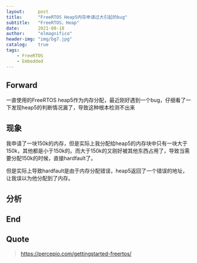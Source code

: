 ```yaml
---
layout:     post
title:      "FreeRTOS Heap5内存申请过大引起的bug"
subtitle:   "FreeRTOS，Heap"
date:       2021-08-18
author:     "elmagnifico"
header-img: "img/bg7.jpg"
catalog:    true
tags:
    - FreeRTOS
    - Embedded
---
```


## Forward

一直使用的FreeRTOS heap5作为内存分配，最近刚好遇到一个bug，仔细看了一下发现heap5的判断情况漏了，导致这种根本检测不出来



## 现象

我申请了一块150k的内存，但是实际上我分配给heap5的内存块中只有一块大于150k，其他都是小于150k的。而大于150k的又刚好被其他东西占用了，导致当需要分配150k的时候，直接hardfault了。

但是实际上导致hardfault是由于内存分配错误，heap5返回了一个错误的地址，让我误以为他分配到了内存。



## 分析



## End





## Quote

> https://percepio.com/gettingstarted-freertos/





